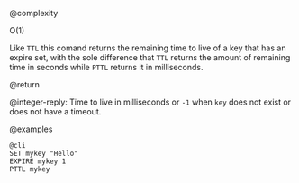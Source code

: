 @complexity

O(1)


Like `TTL` this comand returns the remaining time to live of a key that has an expire set, with the sole difference that `TTL` returns the amount of remaining time in seconds while `PTTL` returns it in milliseconds.

@return

@integer-reply: Time to live in milliseconds or `-1` when `key` does not exist or does not have a timeout.

@examples

    @cli
    SET mykey "Hello"
    EXPIRE mykey 1
    PTTL mykey

